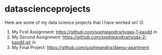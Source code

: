 # datascienceprojects

Here are some of my data science projects that I have worked on! :D

1. My First Assignment: https://github.com/sophieandira/tugas-1-kasdd /n
2. My Second Assignment: https://github.com/sophieandira/tugas-2-kasdd.git /n
3. My Final Project: https://github.com/sophieandira/daegu-apartment

